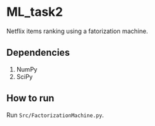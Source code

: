 # ML_task2

Netflix items ranking using a fatorization machine.

## Dependencies

1. NumPy
2. SciPy

## How to run

Run `Src/FactorizationMachine.py`.
